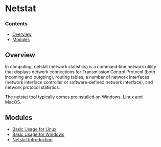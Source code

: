# Netstat
<!--TOC_START-->
### Contents
- [Overview](#overview)
- [Modules](#modules)

<!--TOC_END-->
## Overview
In computing, netstat (network statistics) is a command-line network utility that displays network connections for Transmission Control Protocol (both incoming and outgoing), routing tables, a number of network interfaces (network interface controller or software-defined network interface), and network protocol statistics.

The netstat tool typically comes preinstalled on Windows, Linux  and MacOS.
<!--MODULES_START-->
## Modules
- [Basic Usage for Linux](./modules/basic-usage-for-linux)
- [Basic Usage for Windows](./modules/basic-usage-for-windows)
- [Netstat Introduction](./modules/introduction)
<!--MODULES_END-->
